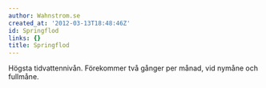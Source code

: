 ```yaml
---
author: Wahnstrom.se
created_at: '2012-03-13T18:48:46Z'
id: Springflod
links: {}
title: Springflod
---
```


Högsta tidvattennivån. Förekommer två gånger per månad, vid nymåne och fullmåne.